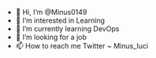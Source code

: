 - 👋 Hi, I’m @Minus0149
- 👀 I’m interested in Learning
- 🌱 I’m currently learning DevOps
- 💞️ I’m looking for a job
- 📫 How to reach me Twitter ~ Minus_luci

<!---
Minus0149/Minus0149 is a ✨ special ✨ repository because its `README.md` (this file) appears on your GitHub profile.
You can click the Preview link to take a look at your changes.
--->

